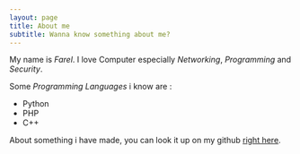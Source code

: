 ```yaml
---
layout: page
title: About me
subtitle: Wanna know something about me?
---
```


My name is _Farel_. I love Computer especially _Networking_, _Programming_ and _Security_.

Some _Programming Languages_ i know are :

- Python
- PHP 
- C++

About something i have made, you can look it up on my github [right here](https://github.com/relarizky).
